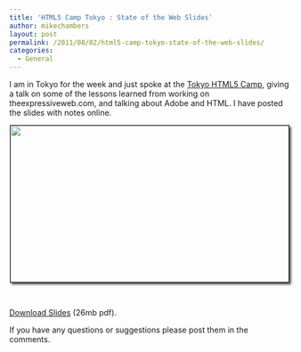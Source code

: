```yaml
---
title: 'HTML5 Camp Tokyo : State of the Web Slides'
author: mikechambers
layout: post
permalink: /2011/08/02/html5-camp-tokyo-state-of-the-web-slides/
categories:
  - General
---
```



I am in Tokyo for the week and just spoke at the [Tokyo HTML5 Camp][1], giving a talk on some of the lessons learned from working on theexpressiveweb.com, and talking about Adobe and HTML. I have posted the slides with notes online.

<div style="text-align:center">
  <a href="/html5/presentations/state_of_the_web.pdf"><img src="/html5/presentations/state_of_the_web_title.png" width="500" height="281" style="border:1px solid black; moz-box-shadow: 3px 3px 4px rgba(0,0,0,0.7);-webkit-box-shadow: 3px 3px 4px rgba(0,0,0,0.7);box-shadow: 3px 3px 4px rgba(0,0,0,0.7);" /></a>
</div>

&nbsp;

[Download Slides][2] (26mb pdf).

If you have any questions or suggestions please post them in the comments.

 [1]: http://www.adobe.com/jp/joc/adc/meetup/round02/
 [2]: /html5/presentations/state_of_the_web.pdf
